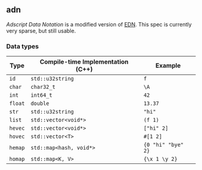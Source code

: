 ## adn
_Adscript Data Notation_ is a modified version of
[EDN](https://github.com/edn-format/edn). This spec is currently very sparse,
but still usable.

### Data types
| Type    | Compile-time Implementation (C++) | Example            |
|---------|-----------------------------------|--------------------|
| `id`    | `std::u32string`                  | `f`                |
| `char`  | `char32_t`                        | `\A`               |
| `int`   | `int64_t`                         | `42`               |
| `float` | `double`                          | `13.37`            |
| `str`   | `std::u32string`                  | `"hi"`             |
| `list`  | `std::vector<void*>`              | `(f 1)`            |
| `hevec` | `std::vector<void*>`              | `["hi" 2]`         |
| `hovec` | `std::vector<T>`                  | `#[1 2]`           |
| `hemap` | `std::map<hash, void*>`           | `{0 "hi" "bye" 2}` |
| `homap` | `std::map<K, V>`                  | `{\x 1 \y 2}`      |

<!--TODO: go into detail about those-->
